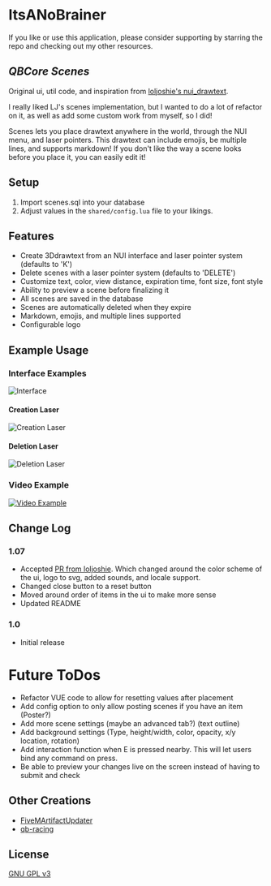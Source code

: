 # ItsANoBrainer

If you like or use this application, please consider supporting by starring the repo and checking out my other resources.

## _QBCore Scenes_
Original ui, util code, and inspiration from [loljoshie's nui_drawtext](https://github.com/loljoshie/nui_drawtext).

I really liked LJ's scenes implementation, but I wanted to do a lot of refactor on it, as well as add some custom work from myself, so I did!

Scenes lets you place drawtext anywhere in the world, through the NUI menu, and laser pointers. This drawtext can include emojis, be multiple lines, and supports markdown! If you don't like the way a scene looks before you place it, you can easily edit it!

## Setup
1. Import scenes.sql into your database
2. Adjust values in the `shared/config.lua` file to your likings.

## Features
* Create 3Ddrawtext from an NUI interface and laser pointer system (defaults to 'K')
* Delete scenes with a laser pointer system (defaults to 'DELETE')
* Customize text, color, view distance, expiration time, font size, font style
* Ability to preview a scene before finalizing it
* All scenes are saved in the database 
* Scenes are automatically deleted when they expire
* Markdown, emojis, and multiple lines supported
* Configurable logo

## Example Usage
### Interface Examples
![Interface](https://i.imgur.com/MfbG070.png)
#### Creation Laser
![Creation Laser](https://i.imgur.com/NtQZp8p.png)
#### Deletion Laser
![Deletion Laser](https://i.imgur.com/1KXEcN0.png)
### Video Example
[![Video Example](https://i.imgur.com/5VSfTke.png)](https://i.imgur.com/jfTlu9B.mp4)


## Change Log
### 1.07
* Accepted [PR from loljoshie](https://github.com/ItsANoBrainer/qb-scenes/pull/1). Which changed around the color scheme of the ui, logo to svg, added sounds, and locale support.
* Changed close button to a reset button
* Moved around order of items in the ui to make more sense
* Updated README

### 1.0
* Initial release

# Future ToDos
* Refactor VUE code to allow for resetting values after placement
* Add config option to only allow posting scenes if you have an item (Poster?)
* Add more scene settings (maybe an advanced tab?) (text outline)
* Add background settings (Type, height/width, color, opacity, x/y location, rotation)
* Add interaction function when E is pressed nearby. This will let users bind any command on press.
* Be able to preview your changes live on the screen instead of having to submit and check

## Other Creations
* [FiveMArtifactUpdater](https://github.com/ItsANoBrainer/FiveMArtifactUpdater)
* [qb-racing](https://github.com/ItsANoBrainer/qb-racing)

## License
[GNU GPL v3](http://www.gnu.org/licenses/gpl-3.0.html)
